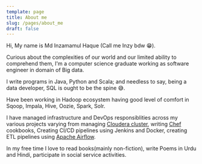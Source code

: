 ```yaml
---
template: page
title: About me
slug: /pages/about_me
draft: false
---
```

Hi, My name is Md Inzamamul Haque (Call me Inzy bdw 😁). 

Curious about the complexities of our world and our limited ability to comprehend them, I'm a computer science graduate working as software engineer in domain of Big data.

I write programs in  Java, Python and Scala; and needless to say, being a data developer, SQL is ought to be the spine 😅.

Have been working in Hadoop ecosystem having good level of comfort in Sqoop, Impala, Hive, Oozie, Spark, Solr.

I have managed infrastructure and DevOps responsiblities across my various projects varying from managing [Cloudera cluster](https://www.cloudera.com/products/open-source/apache-hadoop.html),  writing [Chef ](https://learn.chef.io/)cookbooks, Creating CI/CD pipelines using Jenkins and Docker, creating ETL pipelines using [Apache Airflow](https://airflow.apache.org).

In my free time I love to read books(mainly non-fiction), write Poems in Urdu and Hindi, participate in social service activities.
